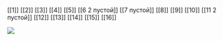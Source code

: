 [[1]]
[[2]]
[[3]]
[[4]]
[[5]]
[[6 2 пустой]]
[[7 пустой]]
[[8]]
[[9]]
[[10]]
[[11 2 пустой]]
[[12]]
[[13]]
[[14]]
[[15]]
[[16]]


[![](https://i.postimg.cc/vTzkSYcC/Pasted-image-20240613002749.png)](https://postimg.cc/Wqd5dPm7)


